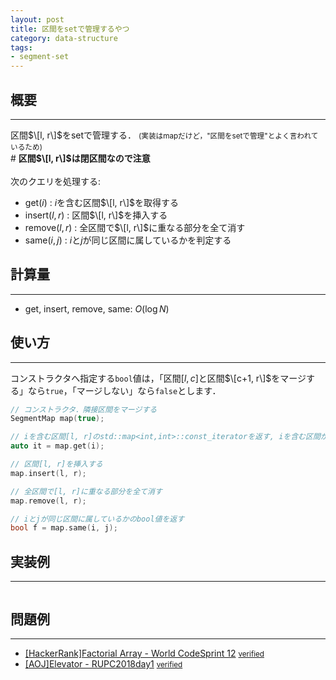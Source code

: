 ```yaml
---
layout: post
title: 区間をsetで管理するやつ
category: data-structure
tags:
- segment-set
---
```


## 概要
---
区間$\[l, r\]$をsetで管理する． <small>(実装はmapだけど，"区間をsetで管理"とよく言われているため)</small>  
\# **区間$\[l, r\]$は閉区間なので注意**  
<br>
次のクエリを処理する:  
- $\mathrm{get}(i)$ : $i$を含む区間$\[l, r\]$を取得する
- $\mathrm{insert}(l, r)$ : 区間$\[l, r\]$を挿入する
- $\mathrm{remove}(l, r)$ : 全区間で$\[l, r\]$に重なる部分を全て消す
- $\mathrm{same}(i, j)$ : $i$と$j$が同じ区間に属しているかを判定する

## 計算量
---
- $\mathrm{get}$, $\mathrm{insert}$, $\mathrm{remove}$, $\mathrm{same}$: $O(\log N)$

## 使い方
---
コンストラクタへ指定する`bool`値は，「区間$[l, c]$と区間$\[c+1, r\]$をマージする」なら`true`，「マージしない」なら`false`とします．
```cpp
// コンストラクタ．隣接区間をマージする
SegmentMap map(true);

// iを含む区間[l, r]のstd::map<int,int>::const_iteratorを返す, iを含む区間が無ければmap.end()を返す
auto it = map.get(i);

// 区間[l, r]を挿入する
map.insert(l, r);

// 全区間で[l, r]に重なる部分を全て消す
map.remove(l, r);

// iとjが同じ区間に属しているかのbool値を返す
bool f = map.same(i, j);
```

## 実装例
---
<pre class="cpp"><code src="https://raw.githubusercontent.com/satanic0258/Cpp_snippet/master/src/data-structure/SegmentMap.cpp"></code></pre>

## 問題例
---
- [\[HackerRank\]Factorial Array - World CodeSprint 12](https://www.hackerrank.com/contests/world-codesprint-12/challenges/factorial-array/problem) <small>[verified](https://www.hackerrank.com/contests/world-codesprint-12/challenges/factorial-array/submissions/code/1306764580)</small>
- [\[AOJ\]Elevator - RUPC2018day1](https://onlinejudge.u-aizu.ac.jp/beta/room.html#RitsCamp18Day1/problems/G) <small>[verified](https://onlinejudge.u-aizu.ac.jp/beta/review.html#RitsCamp18Day1/2750709)</small>

<!--
## 参考文献
--- 
-->